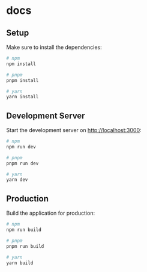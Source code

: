 # docs

## Setup

Make sure to install the dependencies:

```bash
# npm
npm install

# pnpm
pnpm install

# yarn
yarn install
```

## Development Server

Start the development server on [http://localhost:3000](http://localhost:3000):

```bash
# npm
npm run dev

# pnpm
pnpm run dev

# yarn
yarn dev
```

## Production

Build the application for production:

```bash
# npm
npm run build

# pnpm
pnpm run build

# yarn
yarn build
```
